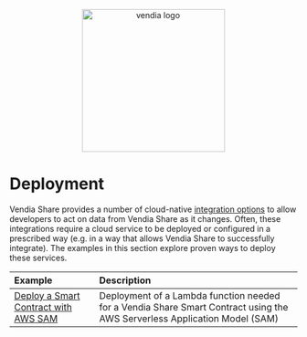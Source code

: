 <p align="center">
  <a href="https://vendia.net/">
    <img src="https://www.vendia.com/images/logo/logo.svg" alt="vendia logo" width="250px">
  </a>
</p>

# Deployment
Vendia Share provides a number of cloud-native [integration options](https://www.vendia.net/docs/share/integrations) to allow developers to act on data from Vendia Share as it changes.  Often, these integrations require a cloud service to be deployed or configured in a prescribed way (e.g. in a way that allows Vendia Share to successfully integrate).  The examples in this section explore proven ways to deploy these services.

| Example | Description |
|:---------|:---------|
| [Deploy a Smart Contract with AWS SAM](smart-contracts-with-sam/README.md) | Deployment of a Lambda function needed for a Vendia Share Smart Contract using the AWS Serverless Application Model (SAM) |
